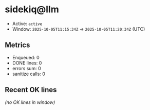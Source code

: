 # sidekiq@llm

- Active: `active`
- Window: `2025-10-05T11:15:34Z` → `2025-10-05T11:20:34Z` (UTC)

## Metrics
- Enqueued: 0
- DONE lines: 0
- errors sum: 0
- sanitize calls: 0

## Recent OK lines
_(no OK lines in window)_
